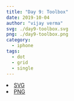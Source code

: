 ```yaml
---
title: "Day 9: Toolbox"
date: 2019-10-04
author: "vijay verma"
svg: ./day9-toolbox.svg
png: ./day9-toolbox.png
category:
  - iphone
tags:
  - dot
  - grid
  - single
---
```

<li><a href="./day9-toolbox.svg" download className="btn-svg">SVG</a></li>
<li><a href="/day9-toolbox.png" download className="btn-png">PNG</a></li>
